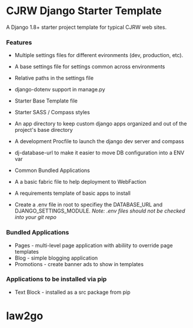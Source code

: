CJRW Django Starter Template
===========================

A Django 1.8+ starter project template for typical CJRW web sites.


### Features
* Multiple settings files for different evironments (dev, production, etc).
* A base settings file for settings common across environments
* Relative paths in the settings file
* django-dotenv support in manage.py
* Starter Base Template file
* Starter SASS / Compass styles
* An app directory to keep custom django apps organized and out of the
  project's base directory
* A development Procfile to launch the django dev server and compass
* dj-database-url to make it easier to move DB configuration into a ENV var
* Common Bundled Applications
* A a basic fabric file to help deployment to WebFaction
* A requirements template of basic apps to install

* Create a .env file in root to specifiey the DATABASE_URL and DJANGO_SETTINGS_MODULE. _Note: .env files should not be checked into your git repo_


### Bundled Applications
* Pages - multi-level page application with abiliity to override page templates
* Blog - simple blogging application
* Promotions - create banner ads to show in templates

### Applications to be installed via pip
* Text Block - installed as a src package from pip
# law2go
